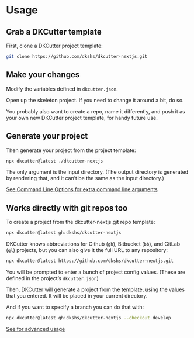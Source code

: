 # Usage

## Grab a DKCutter template

First, clone a DKCutter project template:

```bash
git clone https://github.com/dkshs/dkcutter-nextjs.git
```

## Make your changes

Modify the variables defined in `dkcutter.json`.

Open up the skeleton project. If you need to change it around a bit, do so.

You probably also want to create a repo, name it differently, and push it as your own new DKCutter project template, for handy future use.

## Generate your project

Then generate your project from the project template:

```bash
npx dkcutter@latest ./dkcutter-nextjs
```

The only argument is the input directory. (The output directory is generated by rendering that, and it can’t be the same as the input directory.)

[See Command Line Options for extra command line arguments](./advanced/cli.md)

## Works directly with git repos too

To create a project from the dkcutter-nextjs.git repo template:

```bash
npx dkcutter@latest gh:dkshs/dkcutter-nextjs
```

DKCutter knows abbreviations for Github (`gh`), Bitbucket (`bb`), and GitLab (`gl`) projects, but you can also give it the full URL to any repository:

```bash
npx dkcutter@latest https://github.com/dkshs/dkcutter-nextjs.git
```

You will be prompted to enter a bunch of project config values. (These are defined in the project’s `dkcutter.json`)

Then, DKCutter will generate a project from the template, using the values that you entered. It will be placed in your current directory.

And if you want to specify a branch you can do that with:

```bash
npx dkcutter@latest gh:dkshs/dkcutter-nextjs --checkout develop
```

[See for advanced usage](./advanced/advanced-usage.md)
